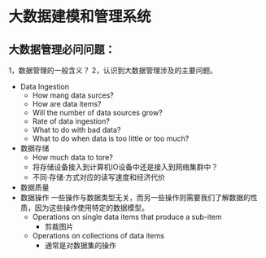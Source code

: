 # 大数据建模和管理系统
## 大数据管理必问问题：
1，数据管理的一般含义？
2，认识到大数据管理涉及的主要问题。
- Data Ingestion
  - How mang data surces?
  - How are data items?
  - Will the number of data sources grow?
  - Rate of data ingestion?
  - What to do with bad data?
  - What to do when data is too little or too much?
- 数据存储
  - How much data to tore?
  - 将存储设备接入到计算机IO设备中还是接入到网络集群中？
  - 不同·存储·方式对应的读写速度和经济代价
- 数据质量
- 数据操作
  一些操作与数据类型无关，而另一些操作则需要我们了解数据的性质，因为这些操作使用特定的数据模型。
  - Operations on single data items that produce a sub-item
    - 剪裁图片
  - Operations on collections of data items
    - 通常是对数据集的操作
